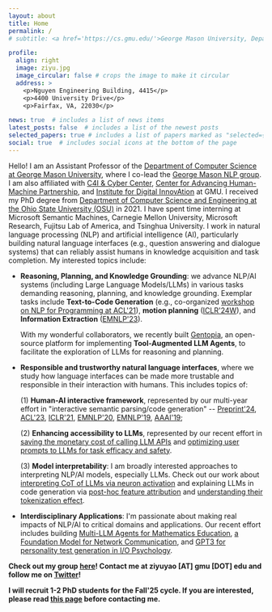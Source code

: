 ```yaml
---
layout: about
title: Home
permalink: /
# subtitle: <a href='https://cs.gmu.edu/'>George Mason University, Department of Computer Science</a>.

profile:
  align: right
  image: ziyu.jpg
  image_circular: false # crops the image to make it circular
  address: >
    <p>Nguyen Engineering Building, 4415</p>
    <p>4400 University Drive</p>
    <p>Fairfax, VA, 22030</p>

news: true  # includes a list of news items
latest_posts: false  # includes a list of the newest posts
selected_papers: true # includes a list of papers marked as "selected={true}"
social: true  # includes social icons at the bottom of the page
---
```


Hello! I am an Assistant Professor of the <a href="https://cs.gmu.edu/">Department of Computer Science at George Mason University</a>, where I co-lead the <a href="https://nlp.cs.gmu.edu/">George Mason NLP group</a>. I am also affiliated with <a href="https://c4i.gmu.edu/">C4I & Cyber Center</a>, <a href="https://cahmp.gmu.edu/">Center for Advancing Human-Machine Partnership</a>, and <a href="https://idia.gmu.edu/">Institute for Digital InnovAtion</a> at GMU. I received my PhD degree from <a href="https://cse.osu.edu/">Department of Computer Science and Engineering at the Ohio State University (OSU)</a> in 2021. I have spent time interning at Microsoft Semantic Machines, Carnegie Mellon University, Microsoft Research, Fujitsu Lab of America, and Tsinghua University. I work in natural language processing (NLP) and artificial intelligence (AI), particularly building natural language interfaces (e.g., question answering and dialogue systems) that can reliably assist humans in knowledge acquisition and task completion.  My interested topics include:
<ul>
  <li><b>Reasoning, Planning, and Knowledge Grounding</b>: we advance NLP/AI systems (including Large Language Models/LLMs) in various tasks demanding reasoning, planning, and knowledge grounding. Exemplar tasks include <b>Text-to-Code Generation</b> (e.g., co-organized <a href="https://nlp4prog.github.io/2021/">workshop on NLP for Programming at ACL'21</a>), <b>motion planning</b> (<a href="https://arxiv.org/pdf/2310.03249.pdf">ICLR'24W</a>), and <b>Information Extraction</b> (<a href="https://arxiv.org/pdf/2305.13469.pdf">EMNLP'23</a>). 
  
  With my wonderful collaborators, we recently built <a href="https://arxiv.org/pdf/2308.04030.pdf">Gentopia</a>, an open-source platform for implementing <b>Tool-Augmented LLM Agents</b>, to facilitate the exploration of LLMs for reasoning and planning.</li>

  <li><b>Responsible and trustworthy natural language interfaces</b>, where we study how language interfaces can be made more trustable and responsible in their interaction with humans. This includes topics of: 
  
  (1) <b>Human-AI interactive framework</b>, represented by our multi-year effort in "interactive semantic parsing/code generation" -- <a href="https://hyan5.github.io/IntelliExplain/">Preprint'24</a>, <a href="https://arxiv.org/pdf/2305.08195.pdf">ACL'23</a>, <a href="https://openreview.net/pdf?id=v9hAX77--cZ">ICLR'21</a>, <a href="https://arxiv.org/pdf/2005.00689.pdf">EMNLP'20</a>, <a href="https://arxiv.org/pdf/1910.05389.pdf">EMNLP'19</a>, <a href="https://arxiv.org/pdf/1808.06740.pdf">AAAI'19</a>;
  
  (2) <b>Enhancing accessibility to LLMs</b>, represented by our recent effort in <a href="https://arxiv.org/pdf/2310.03094.pdf">saving the monetary cost of calling LLM APIs</a> and <a href="https://arxiv.org/pdf/2310.02107.pdf">optimizing user prompts to LLMs for task efficacy and safety</a>.
  
  (3) <b>Model interpretability</b>: I am broadly interested approaches to interpreting NLP/AI models, especially LLMs. Check out our work about <a href="./">interpreting CoT of LLMs via neuron activation</a> and explaining LLMs in code generation via <a href="https://arxiv.org/pdf/2301.13820.pdf">post-hoc feature attribution</a> and <a href="https://arxiv.org/pdf/2305.17378.pdf">understanding their tokenization effect</a>.
  </li>

  <li><b>Interdisciplinary Applications</b>: I'm passionate about making real impacts of NLP/AI to critical domains and applications. Our recent effort includes building <a href="https://murongyue.github.io/MathVC.github.io/">Multi-LLM Agents for Mathematics Education</a>, <a href="https://arxiv.org/pdf/2402.03646.pdf">a Foundation Model for Network Communication</a>, and <a href="https://link.springer.com/epdf/10.1007/s10869-022-09864-6?sharing_token=oM_FITa-ZMsaUxDt1dypj_e4RwlQNchNByi7wbcMAY6dkXYeEYupPSqR009uRLqzjOkoEQXE54xAk8giN9qKGscoSEQcHEIuAsVuTIH0Y85EB05c3M1eR5mnsr203HjI_mcaqkcI_jvDvKGUfa1q1FviAXgPeTPBhW3gDGiJNqo=">GPT3 for personality test generation in I/O Psychology</a>. </li>

</ul>

<!-- :star2: Excited to launch <a href="https://github.com/Gentopia-AI/Gentopia">Gentopia-AI</a>, an open-source platform for creating, evaluating, and community-sharing <b>Augmented Language Model (ALM)-based Agents</b>! Check out our [teams](https://gentopia-ai.github.io/Gentopia-AI-Homepage/#about) with researchers and engineers from NC State, UMich/PennState, George Mason, CMU, etc. Stay tuned and join us! (_Update Oct 2023: Gentopia has been accepted to EMNLP'23 Demo!_) -->

**Check out my group <a href="./group">here</a>! Contact me at ziyuyao [AT] gmu [DOT] edu and follow me on <a href="https://twitter.com/ZiyuYao">Twitter</a>!**

**I will recruit 1-2 PhD students for the Fall'25 cycle. If you are interested, please read <a href="./prospective_students">this page</a> before contacting me.**

<!-- Write your biography here. Tell the world about yourself. Link to your favorite [subreddit](http://reddit.com). You can put a picture in, too. The code is already in, just name your picture `prof_pic.jpg` and put it in the `img/` folder.

Put your address / P.O. box / other info right below your picture. You can also disable any of these elements by editing `profile` property of the YAML header of your `_pages/about.md`. Edit `_bibliography/papers.bib` and Jekyll will render your [publications page](/al-folio/publications/) automatically.

Link to your social media connections, too. This theme is set up to use [Font Awesome icons](http://fortawesome.github.io/Font-Awesome/) and [Academicons](https://jpswalsh.github.io/academicons/), like the ones below. Add your Facebook, Twitter, LinkedIn, Google Scholar, or just disable all of them. -->
